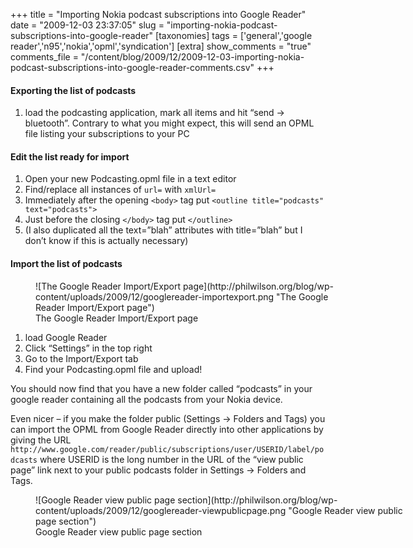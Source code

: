 +++
title = "Importing Nokia podcast subscriptions into Google Reader"
date = "2009-12-03 23:37:05"
slug = "importing-nokia-podcast-subscriptions-into-google-reader"
[taxonomies]
tags = ['general','google reader','n95','nokia','opml','syndication']
[extra]
show_comments = "true"
comments_file = "/content/blog/2009/12/2009-12-03-importing-nokia-podcast-subscriptions-into-google-reader-comments.csv"
+++

#### Exporting the list of podcasts

1. load the podcasting application, mark all items and hit “send -&gt; bluetooth”. Contrary to what you might expect, this will send an OPML file listing your subscriptions to your PC

#### Edit the list ready for import

1. Open your new Podcasting.opml file in a text editor
2. Find/replace all instances of `url=` with `xmlUrl=`
3. Immediately after the opening `<body>` tag put `<outline title="podcasts" text="podcasts">`
4. Just before the closing `</body>` tag put `</outline>`
5. (I also duplicated all the text=”blah” attributes with title=”blah” but I don’t know if this is actually necessary)

#### Import the list of podcasts

<figure aria-describedby="caption-attachment-1053" class="wp-caption alignright" id="attachment_1053" style="width: 483px">![The Google Reader Import/Export page](http://philwilson.org/blog/wp-content/uploads/2009/12/googlereader-importexport.png "The Google Reader Import/Export page")<figcaption class="wp-caption-text" id="caption-attachment-1053">The Google Reader Import/Export page</figcaption></figure>

1. load Google Reader
2. Click “Settings” in the top right
3. Go to the Import/Export tab
4. Find your Podcasting.opml file and upload!

You should now find that you have a new folder called “podcasts” in your google reader containing all the podcasts from your Nokia device.

Even nicer – if you make the folder public (Settings -&gt; Folders and Tags) you can import the OPML from Google Reader directly into other applications by giving the URL `http://www.google.com/reader/public/subscriptions/user/USERID/label/podcasts` where USERID is the long number in the URL of the “view public page” link next to your public podcasts folder in Settings -&gt; Folders and Tags.

<figure aria-describedby="caption-attachment-1055" class="wp-caption alignnone" id="attachment_1055" style="width: 592px">![Google Reader view public page section](http://philwilson.org/blog/wp-content/uploads/2009/12/googlereader-viewpublicpage.png "Google Reader view public page section")<figcaption class="wp-caption-text" id="caption-attachment-1055">Google Reader view public page section</figcaption></figure>

</body>
